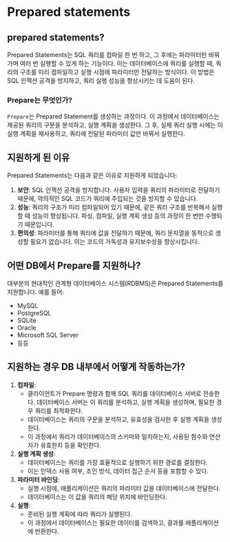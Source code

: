 # Prepared statements

## prepared statements?

Prepared Statements는 SQL 쿼리를 컴파일 한 번 하고, 그 후에는 파라미터만 바꿔가며 여러 번 실행할 수 있게 하는 기능이다.
이는 데이터베이스에 쿼리를 실행할 때, 쿼리의 구조를 미리 컴파일하고 실행 시점에 파라미터만 전달하는 방식이다.
이 방법은 SQL 인젝션 공격을 방지하고, 쿼리 실행 성능을 향상시키는 데 도움이 된다.

### Prepare는 무엇인가?

`Prepare`는 Prepared Statement를 생성하는 과정이다.
이 과정에서 데이터베이스는 제공된 쿼리의 구문을 분석하고, 실행 계획을 생성한다.
그 후, 실제 쿼리 실행 시에는 이 실행 계획을 재사용하고, 쿼리에 전달된 파라미터 값만 바꿔서 실행한다.

## 지원하게 된 이유

Prepared Statements는 다음과 같은 이유로 지원하게 되었습니다:

1. **보안**: SQL 인젝션 공격을 방지합니다. 사용자 입력을 쿼리의 파라미터로 전달하기 때문에, 악의적인 SQL 코드가 쿼리에 주입되는 것을 방지할 수 있습니다.
2. **성능**: 쿼리의 구조가 미리 컴파일되어 있기 때문에, 같은 쿼리 구조를 반복해서 실행할 때 성능이 향상됩니다. 파싱, 컴파일, 실행 계획 생성 등의 과정이 한 번만 수행되기 때문입니다.
3. **편의성**: 파라미터를 통해 쿼리에 값을 전달하기 때문에, 쿼리 문자열을 동적으로 생성할 필요가 없습니다. 이는 코드의 가독성과 유지보수성을 향상시킵니다.

## 어떤 DB에서 Prepare를 지원하나?

대부분의 현대적인 관계형 데이터베이스 시스템(RDBMS)은 Prepared Statements를 지원합니다. 예를 들어:

- MySQL
- PostgreSQL
- SQLite
- Oracle
- Microsoft SQL Server
- 등등

## 지원하는 경우 DB 내부에서 어떻게 작동하는가?

1. **컴파일**:
    - 클라이언트가 Prepare 명령과 함께 SQL 쿼리를 데이터베이스 서버로 전송한다. 데이터베이스 서버는 이 쿼리를 분석하고, 실행 계획을 생성하며, 필요한 경우 쿼리를 최적화한다.
    - 데이터베이스는 쿼리의 구문을 분석하고, 유효성을 검사한 후 실행 계획을 생성한다.
    - 이 과정에서 쿼리가 데이터베이스의 스키마와 일치하는지, 사용된 함수와 연산자가 유효한지 등을 확인한다.
2. **실행 계획 생성**:
    - 데이터베이스는 쿼리를 가장 효율적으로 실행하기 위한 경로를 결정한다.
    - 이는 인덱스 사용 여부, 조인 방식, 데이터 접근 순서 등을 포함할 수 있다.
3. **파라미터 바인딩**:
    - 실행 시점에, 애플리케이션은 쿼리의 파라미터 값을 데이터베이스에 전달한다.
    - 데이터베이스는 이 값을 쿼리의 해당 위치에 바인딩한다.
4. **실행**:
    - 준비된 실행 계획에 따라 쿼리가 실행된다.
    - 이 과정에서 데이터베이스는 필요한 데이터를 검색하고, 결과를 애플리케이션에 반환한다.
